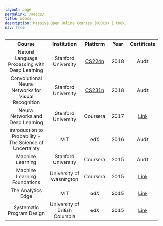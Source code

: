 ```yaml
---
layout: page
permalink: /moocs/
title: moocs
description: Massive Open Online Courses (MOOCs) I took.
nav: True
---
```


| Course | Institution | Platform | Year | Certificate |
|:---:|:----:|:------:|:------:|:------:|
|  Natural Language Processing with Deep Learning | Stanford University | [CS224n](http://web.stanford.edu/class/cs224n/) | &nbsp;2018&nbsp; | Audit | 
|  Convolutional Neural Networks for Visual Recognition | Stanford University | [CS231n](http://cs231n.stanford.edu/) | 2018 | Audit |
|  Neural Networks and Deep Learning | Stanford University | Coursera | 2017 | [Link](https://www.coursera.org/account/accomplishments/certificate/JSMDJTK26DVQ) |
|  Introduction to Probability - The Science of Uncertainty | MIT | edX | 2016 | Audit |
|  Machine Learning | Stanford University | Coursera | 2015 | Audit |
|  Machine Learning Foundations | University of Washington | Coursera | 2015 | [Link](https://www.coursera.org/account/accomplishments/certificate/VQSF6KNCW5UD) |
|  The Analytics Edge | MIT | edX | 2015 | [Link](https://s3.amazonaws.com/verify.edx.org/downloads/dedacbc7232e44528acd8f968aaebc7e/Certificate.pdf) |
|  Systematic Program Design | University of British Columbia | edX | 2015 | [Link](https://s3.amazonaws.com/verify.edx.org/downloads/1417b77347404dc5ad5f9cc6baffb751/Certificate.pdf) |





